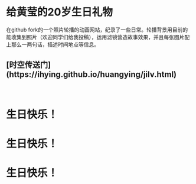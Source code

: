 <h1>给黄莹的20岁生日礼物</h1>
在github fork的一个照片轮播的动画网站，纪录了一些日常。轮播背景用目前的能收集到照片（欢迎同学们给我投稿），运用滤镜营造故事效果，并且每张图片配上那么一两句话，描述时间地点等信息。

<h2>[时空传送门](https://ihying.github.io/huangying/jilv.html)</h2> 

<h1>生日快乐！</h1>
<h1>生日快乐！</h1>
<h1>生日快乐！</h1>
